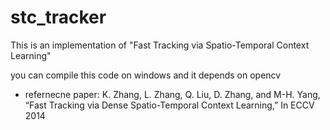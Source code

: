 # stc_tracker
This is an implementation of "Fast Tracking via Spatio-Temporal Context Learning" 

you can compile this code on windows and it depends on opencv

* refernecne paper:
K. Zhang, L. Zhang, Q. Liu, D. Zhang, and M-H. Yang, “Fast Tracking via Dense Spatio-Temporal Context Learning,” In ECCV 2014
